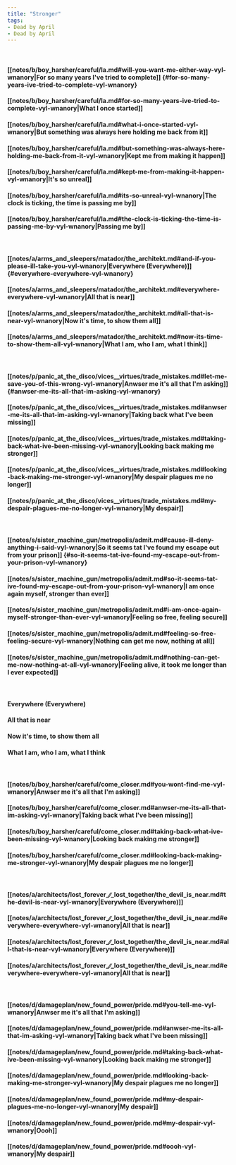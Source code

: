 ```yaml
---
title: "Stronger"
tags:
- Dead by April
- Dead by April
---
```

&nbsp;
#### [[notes/b/boy_harsher/careful/la.md#will-you-want-me-either-way-vyl-wnanory|For so many years I've tried to complete]] {#for-so-many-years-ive-tried-to-complete-vyl-wnanory}
#### [[notes/b/boy_harsher/careful/la.md#for-so-many-years-ive-tried-to-complete-vyl-wnanory|What I once started]]
#### [[notes/b/boy_harsher/careful/la.md#what-i-once-started-vyl-wnanory|But something was always here holding me back from it]]
#### [[notes/b/boy_harsher/careful/la.md#but-something-was-always-here-holding-me-back-from-it-vyl-wnanory|Kept me from making it happen]]
#### [[notes/b/boy_harsher/careful/la.md#kept-me-from-making-it-happen-vyl-wnanory|It's so unreal]]
#### [[notes/b/boy_harsher/careful/la.md#its-so-unreal-vyl-wnanory|The clock is ticking, the time is passing me by]]
#### [[notes/b/boy_harsher/careful/la.md#the-clock-is-ticking-the-time-is-passing-me-by-vyl-wnanory|Passing me by]]
&nbsp;
#### [[notes/a/arms_and_sleepers/matador/the_architekt.md#and-if-you-please-ill-take-you-vyl-wnanory|Everywhere (Everywhere)]] {#everywhere-everywhere-vyl-wnanory}
#### [[notes/a/arms_and_sleepers/matador/the_architekt.md#everywhere-everywhere-vyl-wnanory|All that is near]]
#### [[notes/a/arms_and_sleepers/matador/the_architekt.md#all-that-is-near-vyl-wnanory|Now it's time, to show them all]]
#### [[notes/a/arms_and_sleepers/matador/the_architekt.md#now-its-time-to-show-them-all-vyl-wnanory|What I am, who I am, what I think]]
&nbsp;
#### [[notes/p/panic_at_the_disco/vices__virtues/trade_mistakes.md#let-me-save-you-of-this-wrong-vyl-wnanory|Anwser me it's all that I'm asking]] {#anwser-me-its-all-that-im-asking-vyl-wnanory}
#### [[notes/p/panic_at_the_disco/vices__virtues/trade_mistakes.md#anwser-me-its-all-that-im-asking-vyl-wnanory|Taking back what I've been missing]]
#### [[notes/p/panic_at_the_disco/vices__virtues/trade_mistakes.md#taking-back-what-ive-been-missing-vyl-wnanory|Looking back making me stronger]]
#### [[notes/p/panic_at_the_disco/vices__virtues/trade_mistakes.md#looking-back-making-me-stronger-vyl-wnanory|My despair plagues me no longer]]
#### [[notes/p/panic_at_the_disco/vices__virtues/trade_mistakes.md#my-despair-plagues-me-no-longer-vyl-wnanory|My despair]]
&nbsp;
#### [[notes/s/sister_machine_gun/metropolis/admit.md#cause-ill-deny-anything-i-said-vyl-wnanory|So it seems tat I've found my escape out from your prison]] {#so-it-seems-tat-ive-found-my-escape-out-from-your-prison-vyl-wnanory}
#### [[notes/s/sister_machine_gun/metropolis/admit.md#so-it-seems-tat-ive-found-my-escape-out-from-your-prison-vyl-wnanory|I am once again myself, stronger than ever]]
#### [[notes/s/sister_machine_gun/metropolis/admit.md#i-am-once-again-myself-stronger-than-ever-vyl-wnanory|Feeling so free, feeling secure]]
#### [[notes/s/sister_machine_gun/metropolis/admit.md#feeling-so-free-feeling-secure-vyl-wnanory|Nothing can get me now, nothing at all]]
#### [[notes/s/sister_machine_gun/metropolis/admit.md#nothing-can-get-me-now-nothing-at-all-vyl-wnanory|Feeling alive, it took me longer than I ever expected]]
&nbsp;
#### Everywhere (Everywhere)
#### All that is near
#### Now it's time, to show them all
#### What I am, who I am, what I think
&nbsp;
#### [[notes/b/boy_harsher/careful/come_closer.md#you-wont-find-me-vyl-wnanory|Anwser me it's all that I'm asking]]
#### [[notes/b/boy_harsher/careful/come_closer.md#anwser-me-its-all-that-im-asking-vyl-wnanory|Taking back what I've been missing]]
#### [[notes/b/boy_harsher/careful/come_closer.md#taking-back-what-ive-been-missing-vyl-wnanory|Looking back making me stronger]]
#### [[notes/b/boy_harsher/careful/come_closer.md#looking-back-making-me-stronger-vyl-wnanory|My despair plagues me no longer]]
&nbsp;
#### [[notes/a/architects/lost_forever_∕∕_lost_together/the_devil_is_near.md#the-devil-is-near-vyl-wnanory|Everywhere (Everywhere)]]
#### [[notes/a/architects/lost_forever_∕∕_lost_together/the_devil_is_near.md#everywhere-everywhere-vyl-wnanory|All that is near]]
#### [[notes/a/architects/lost_forever_∕∕_lost_together/the_devil_is_near.md#all-that-is-near-vyl-wnanory|Everywhere (Everywhere)]]
#### [[notes/a/architects/lost_forever_∕∕_lost_together/the_devil_is_near.md#everywhere-everywhere-vyl-wnanory|All that is near]]
&nbsp;
#### [[notes/d/damageplan/new_found_power/pride.md#you-tell-me-vyl-wnanory|Anwser me it's all that I'm asking]]
#### [[notes/d/damageplan/new_found_power/pride.md#anwser-me-its-all-that-im-asking-vyl-wnanory|Taking back what I've been missing]]
#### [[notes/d/damageplan/new_found_power/pride.md#taking-back-what-ive-been-missing-vyl-wnanory|Looking back making me stronger]]
#### [[notes/d/damageplan/new_found_power/pride.md#looking-back-making-me-stronger-vyl-wnanory|My despair plagues me no longer]]
#### [[notes/d/damageplan/new_found_power/pride.md#my-despair-plagues-me-no-longer-vyl-wnanory|My despair]]
#### [[notes/d/damageplan/new_found_power/pride.md#my-despair-vyl-wnanory|Oooh]]
#### [[notes/d/damageplan/new_found_power/pride.md#oooh-vyl-wnanory|My despair]]
